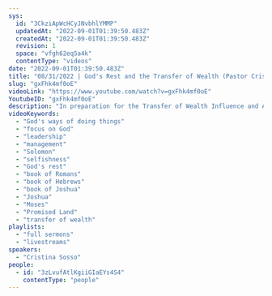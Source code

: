 ```yaml
---
sys:
  id: "3CkziApWcHCyJNvbhlYMMP"
  updatedAt: "2022-09-01T01:39:50.483Z"
  createdAt: "2022-09-01T01:39:50.483Z"
  revision: 1
  space: "vfgh62eq5a4k"
  contentType: "videos"
date: "2022-09-01T01:39:50.483Z"
title: "08/31/2022 | God's Rest and the Transfer of Wealth (Pastor Cristina Sosso)"
slug: "gxFhk4mf0oE"
videoLink: "https://www.youtube.com/watch?v=gxFhk4mf0oE"
YoutubeID: "gxFhk4mf0oE"
description: "In preparation for the Transfer of Wealth Influence and Affluence Christians must learn to stop focusing on themselves. When Solomon asked God for wisdom he did so because he was concerned about his ability to govern the nation. Solomon wasn't focused on himself, he was focused on God's people. This is the reason God was pleased with Solomon's request. For most Christians, the majority of their prayer time is focused on themselves and what they want, but this will not be the case for those who will be at the forefront of the Transfer of Wealth, Influence, and Affluence. If you want to be a part of this move of God you have to stop focusing on yourself and learn to enter God's rest. Pastor Cris explains how entering God's rest means getting away from doing the usual things that you've been doing and what you want to do and getting into the things of God. This sermon was delivered by Pastor Cris Sosso at Freedom Fellowship Church International on August 31, 2022."
videoKeywords:
  - "God's ways of doing things"
  - "focus on God"
  - "leadership"
  - "management"
  - "Solomon"
  - "selfishness"
  - "God's rest"
  - "book of Romans"
  - "book of Hebrews"
  - "book of Joshua"
  - "Joshua"
  - "Moses"
  - "Promised Land"
  - "transfer of wealth"
playlists:
  - "full sermons"
  - "livestreams"
speakers:
  - "Cristina Sosso"
people:
  - id: "3zLvufAtlKgiiGIaEYs4S4"
    contentType: "people"
---
```

